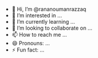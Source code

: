 - 👋 Hi, I’m @rananoumanrazzaq
- 👀 I’m interested in ...
- 🌱 I’m currently learning ...
- 💞️ I’m looking to collaborate on ...
- 📫 How to reach me ...
- 😄 Pronouns: ...
- ⚡ Fun fact: ...

<!---
rananoumanrazzaq/rananoumanrazzaq is a ✨ special ✨ repository because its `README.md` (this file) appears on your GitHub profile.
You can click the Preview link to take a look at your changes.
--->
